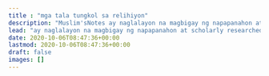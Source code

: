 ```yaml
---
title : "mga tala tungkol sa relihiyon"
description: "Muslim'sNotes ay naglalayon na magbigay ng napapanahon at scholarly researched na mga artikulo tungkol sa relihiyon, hindi lang ito limitado sa Islam, sa halip ay tinatalakay din nito ang Kristiyanismo, at Hudaismo."
lead: "ay naglalayon na magbigay ng napapanahon at scholarly researched na mga artikulo tungkol sa relihiyon, hindi lang ito limitado sa Islam, sa halip ay tinatalakay din nito ang Kristiyanismo, at Hudaismo."
date: 2020-10-06T08:47:36+00:00
lastmod: 2020-10-06T08:47:36+00:00
draft: false
images: []
---
```

